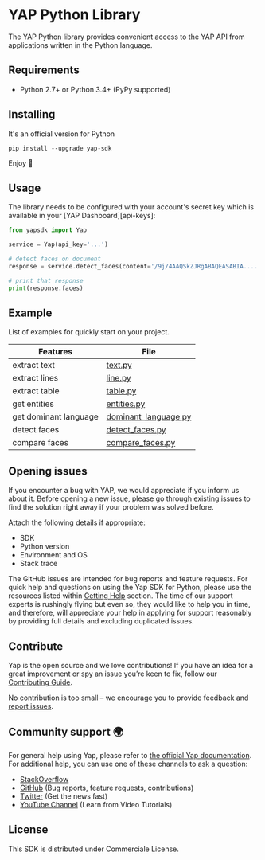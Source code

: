 # YAP Python Library
The YAP Python library provides convenient access to the YAP API from applications written in the Python language.

## Requirements
-   Python 2.7+ or Python 3.4+ (PyPy supported)

## Installing

It's an official version for Python

```
pip install --upgrade yap-sdk
```

Enjoy 🎉

## Usage

The library needs to be configured with your account's secret key which is
available in your [YAP Dashboard][api-keys]:

```python
from yapsdk import Yap

service = Yap(api_key='...')

# detect faces on document
response = service.detect_faces(content='/9j/4AAQSkZJRgABAQEASABIA....')

# print that response
print(response.faces)
```

## Example
List of examples for quickly start on your project.

| Features                  | File                                                                                                      |
|---------------------------|-----------------------------------------------------------------------------------------------------------|
| extract text              | [text.py](https://github.com/youngapp/yap-python/blob/develop/examples/text.py)                           |
| extract lines             | [line.py](https://github.com/youngapp/yap-python/blob/develop/examples/line.py)                           |
| extract table             | [table.py](https://github.com/youngapp/yap-python/blob/develop/examples/table.py)                         |
| get entities              | [entities.py](https://github.com/youngapp/yap-python/blob/develop/examples/entities.py)                   |
| get dominant language     | [dominant_language.py](https://github.com/youngapp/yap-python/blob/develop/examples/dominant_language.py) |
| detect faces              | [detect_faces.py](https://github.com/youngapp/yap-python/blob/develop/examples/detect_faces.py)           |
| compare faces             | [compare_faces.py](https://github.com/youngapp/yap-python/blob/develop/examples/compare_faces.py)         |

## Opening issues

If you encounter a bug with YAP, we would appreciate if you inform us about it.
Before opening a new issue, please go through [existing issues](https://github.com/youngapp/yap-python/issues)
to find the solution right away if your problem was solved before.

Attach the following details if appropriate:

-   SDK
-   Python version
-   Environment and OS
-   Stack trace

The GitHub issues are intended for bug reports and feature requests.
For quick help and questions on using the Yap SDK for Python, please use the resources listed within [Getting Help](https://github.com/youngapp/yap-python#getting-help) section. The time of our support experts is rushingly flying but even so, they would like to help you in time, and therefore, will appreciate your help in applying for support reasonably by providing full details and excluding duplicated issues.

## Contribute

Yap is the open source and we love contributions! If you have an idea for a great improvement or spy an issue you’re keen to fix, follow our [Contributing Guide](https://github.com/youngapp/yap-python/blob/master/CONTRIBUTING.md).

No contribution is too small – we encourage you to provide feedback and [report issues](https://github.com/youngapp/yap-python/issues).

## Community support 🌍

For general help using Yap, please refer to [the official Yap documentation](https://developer.youngapp.co/). For additional help, you can use one of these channels to ask a question:

-   [StackOverflow](http://stackoverflow.com/questions/tagged/yap-python)
-   [GitHub](https://github.com/youngapp/yap-python) (Bug reports, feature requests, contributions)
-   [Twitter](https://twitter.com/youngapp_pf) (Get the news fast)
-   [YouTube Channel](https://www.youtube.com/channel/UCPY1PeAXPQIgo29e4Z9u5cA) (Learn from Video Tutorials)

## License

This SDK is distributed under Commerciale License.

